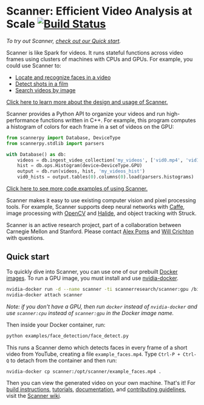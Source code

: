 # Scanner: Efficient Video Analysis at Scale [![Build Status](https://travis-ci.org/scanner-research/scanner.svg?branch=master)](https://travis-ci.org/scanner-research/scanner) #

_To try out Scanner, [check out our Quick start](https://github.com/scanner-research/scanner#quick-start)._

Scanner is like Spark for videos. It runs stateful functions across video frames using clusters of machines with CPUs and GPUs. For example, you could use Scanner to:

* [Locate and recognize faces in a video](https://github.com/scanner-research/scanner/blob/master/examples/face_detection/face_detect.py)
* [Detect shots in a film](https://github.com/scanner-research/scanner/blob/master/examples/shot_detection/shot_detect.py)
* [Search videos by image](https://github.com/scanner-research/scanner/blob/master/examples/reverse_image_search/search.py)

[Click here to learn more about the design and usage of Scanner.](https://github.com/scanner-research/scanner/wiki/Getting-started)

Scanner provides a Python API to organize your videos and run high-performance functions written in C++. For example, this program computes a histogram of colors for each frame in a set of videos on the GPU:

```python
from scannerpy import Database, DeviceType
from scannerpy.stdlib import parsers

with Database() as db:
    videos = db.ingest_video_collection('my_videos', ['vid0.mp4', 'vid1.mkv'])
    hist = db.ops.Histogram(device=DeviceType.GPU)
    output = db.run(videos, hist, 'my_videos_hist')
    vid0_hists = output.tables(0).columns(0).load(parsers.histograms)
```

[Click here to see more code examples of using Scanner.](https://github.com/scanner-research/scanner/tree/master/examples/tutorial)

Scanner makes it easy to use existing computer vision and pixel processing tools. For example, Scanner supports deep neural networks with [Caffe](https://github.com/scanner-research/scanner/tree/master/examples/caffe), image processing with [OpenCV](https://github.com/scanner-research/scanner/blob/master/examples/opticalflow/flow.py) and [Halide](https://github.com/scanner-research/scanner/tree/master/examples/halide), and object tracking with Struck.

Scanner is an active research project, part of a collaboration between Carnegie Mellon and Stanford. Please contact [Alex Poms](https://github.com/apoms) and [Will Crichton](https://github.com/willcrichton) with questions.

## Quick start ##

To quickly dive into Scanner, you can use one of our prebuilt [Docker images](https://hub.docker.com/r/scannerresearch/scanner). To run a GPU image, you must install and use [nvidia-docker](https://github.com/NVIDIA/nvidia-docker).

```bash
nvidia-docker run -d --name scanner -ti scannerresearch/scanner:gpu /bin/bash
nvidia-docker attach scanner
```

_Note: if you don't have a GPU, then run `docker` instead of `nvidia-docker` and use `scanner:cpu` instead of `scanner:gpu` in the Docker image name._

Then inside your Docker container, run:

```bash
python examples/face_detection/face_detect.py
```

This runs a Scanner demo which detects faces in every frame of a short video from YouTube, creating a file `example_faces.mp4`. Type `Ctrl-P + Ctrl-Q` to detach from the container and then run:

```bash
nvidia-docker cp scanner:/opt/scanner/example_faces.mp4 .
```

Then you can view the generated video on your own machine. That's it! For [build instructions](https://github.com/scanner-research/scanner/wiki/Building-Scanner), [tutorials](https://github.com/scanner-research/scanner/wiki/Getting-started), [documentation](https://github.com/scanner-research/scanner/wiki/Documentation), and [contributing guidelines](https://github.com/scanner-research/scanner/wiki/Contributing), visit the [Scanner wiki](https://github.com/scanner-research/scanner/wiki).
